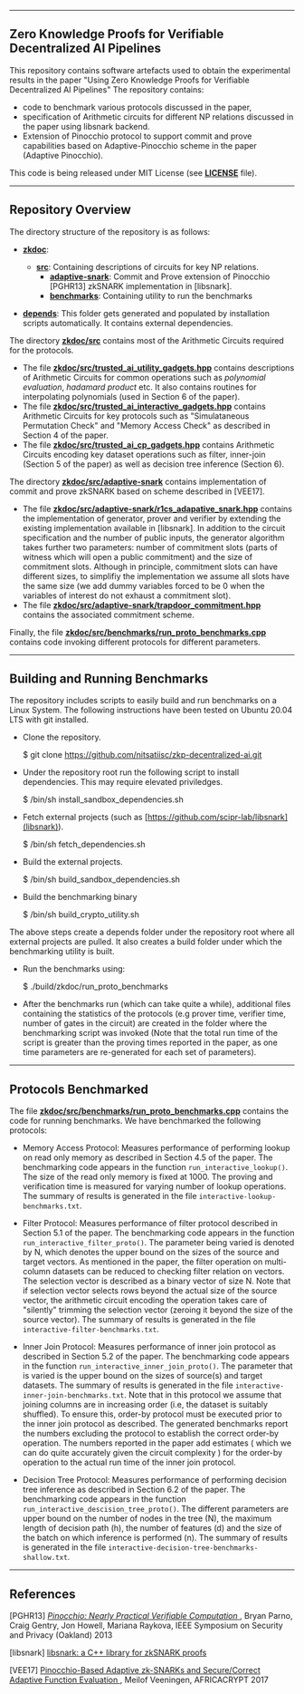 --------------------------------------------------------------------------
Zero Knowledge Proofs for Verifiable Decentralized AI Pipelines
--------------------------------------------------------------------------
This repository contains software artefacts used to obtain the experimental results in the paper "Using Zero Knowledge Proofs for Verifiable Decentralized AI Pipelines"
The repository contains: 
- code to benchmark various protocols discussed in the paper,
- specification of Arithmetic circuits for different NP relations discussed in the paper using libsnark backend.
- Extension of Pinocchio protocol to support commit and prove capabilities based on Adaptive-Pinocchio scheme in the paper (Adaptive Pinocchio).

This code is being released under MIT License (see [__LICENSE__](LICENSE) file).


--------------------------------------------------------------------------------
Repository Overview
--------------------------------------------------------------------------------
The directory structure of the repository is as follows:

* [__zkdoc__](zkdoc):
    * [__src__](zkdoc/src): Containing descriptions of circuits for key NP relations.
        * [__adaptive-snark__](zkdoc/src/adaptive-snark): Commit and Prove extension of Pinocchio \[PGHR13] zkSNARK implementation in \[libsnark].
        * [__benchmarks__](zkdoc/src/benchmarks): Containing utility to run the benchmarks
    
* [__depends__](depends): This folder gets generated and populated by installation scripts automatically. It contains external dependencies.



The directory [__zkdoc/src__](zkdoc/src) contains most of the Arithmetic Circuits required for the protocols.
* The file [__zkdoc/src/trusted_ai_utility_gadgets.hpp__](zkdoc/src/trusted_ai_utility_gadgets.hpp) contains descriptions of Arithmetic Circuits for common operations such as _polynomial evaluation_, _hadamard product_ etc. It also contains routines for interpolating polynomials (used in Section 6 of the paper).
* The file [__zkdoc/src/trusted_ai_interactive_gadgets.hpp__](zkdoc/src/trusted_ai_interactive_gadgets.hpp) contains Arithmetic Circuits for key protocols such as "Simulataneous Permutation Check" and "Memory Access Check" as described in Section 4 of the paper.
* The file [__zkdoc/src/trusted_ai_cp_gadgets.hpp__](zkdoc/src/trusted_ai_cp_gadgets.hpp) contains Arithmetic Circuits encoding key dataset operations such as filter, inner-join (Section 5 of the paper) as well as decision tree inference (Section 6). 

The directory [__zkdoc/src/adaptive-snark__](zkdoc/src/adaptive-snark) contains implementation of commit and prove zkSNARK based on scheme described in \[VEE17].
* The file [__zkdoc/src/adaptive-snark/r1cs_adapative_snark.hpp__](zkdoc/src/adaptive-snark/r1cs_adaptive_snark.hpp) contains the implementation of generator, prover and verifier by extending the existing implementation available in \[libsnark]. In addition to the circuit specification and the number of public inputs, the generator algorithm takes further two parameters: number of commitment slots (parts of witness which will open a public commitment) and the size of commitment slots. Although in principle, commitment slots can have different sizes, to simplifiy the implementation we assume all slots have the same size (we add dummy variables forced to be 0 when the variables of interest do not exhaust a commitment slot). 
* The file [__zkdoc/src/adaptive-snark/trapdoor_commitment.hpp__](zkdoc/src/adaptive-snark/trapdoor_commitment.hpp) contains the associated commitment scheme.

Finally, the file [__zkdoc/src/benchmarks/run_proto_benchmarks.cpp__](zkdoc/src/benchmarks/run_proto_benchmarks.cpp) contains code invoking different protocols for different parameters.


--------------------------------------------------------------------------------
Building and Running Benchmarks
--------------------------------------------------------------------------------
The repository includes scripts to easily build and run benchmarks on a Linux System. The following instructions have been tested on Ubuntu 20.04 LTS with
git installed.

* Clone the repository.

   $ git clone https://github.com/nitsatiisc/zkp-decentralized-ai.git
   
* Under the repository root run the following script to install dependencies. This may require elevated priviledges.

   $ /bin/sh install_sandbox_dependencies.sh

* Fetch external projects (such as [https://github.com/scipr-lab/libsnark](libsnark)).

   $ /bin/sh fetch_dependencies.sh

* Build the external projects.

   $ /bin/sh build_sandbox_dependencies.sh
   
* Build the benchmarking binary

   $ /bin/sh build_crypto_utility.sh
   
The above steps create a depends folder under the repository root where all external projects are pulled. It also creates a build folder under which the benchmarking utility is built. 

* Run the benchmarks using:

   $ ./build/zkdoc/run_proto_benchmarks

* After the benchmarks run (which can take quite a while), additional files containing the statistics of the protocols (e.g prover time, verifier time, number of gates in the circuit) are created in the folder where the benchmarking script was invoked (Note that the total run time of the script is greater than the proving times reported in the paper, as one time parameters are re-generated for each set of parameters).

--------------------------------------------------------------------------------
Protocols Benchmarked
--------------------------------------------------------------------------------
The file [__zkdoc/src/benchmarks/run_proto_benchmarks.cpp__](zkdoc/src/benchmarks/run_proto_benchmarks.cpp) contains the code for running benchmarks. We have benchmarked the following protocols:

- Memory Access Protocol: Measures performance of performing lookup on read only memory as described in Section 4.5 of the paper. The benchmarking code appears in the function `run_interactive_lookup()`. The size of the read only memory is fixed at 1000. The proving and verification time is measured for varying number of lookup operations. The summary of results is generated in the file `interactive-lookup-benchmarks.txt`.

- Filter Protocol: Measures performance of filter protocol described in Section 5.1 of the paper. The benchmarking code appears in the function `run_interactive_filter_proto()`. The parameter being varied is denoted by N, which denotes the upper bound on the sizes of the source and target vectors. As mentioned in the paper, the filter operation on multi-column datasets can be reduced to checking filter relation on vectors. The selection vector is described as a binary vector of size N. Note that if selection vector selects rows beyond the actual size of the source vector, the arithmetic circuit encoding the operation takes care of "silently" trimming the selection vector (zeroing it beyond the size of the source vector). The summary of results is generated in the file `interactive-filter-benchmarks.txt`.

- Inner Join Protocol: Measures performance of inner join protocol as described in Section 5.2 of the paper. The benchmarking code appears in the function `run_interactive_inner_join_proto()`. The parameter that is varied is the upper bound on the sizes of source(s) and target datasets. The summary of results is generated in the file `interactive-inner-join-benchmarks.txt`. Note that in this protocol we assume that joining columns are in increasing order (i.e, the dataset is suitably shuffled). To ensure this, order-by protocol must be executed prior to the inner join protocol as described. The generated benchmarks report the numbers excluding the protocol to establish the correct order-by operation. The numbers reported in the paper add estimates ( which we can do quite accurately given the circuit complexity ) for the order-by operation to the actual run time of the inner join protocol.

- Decision Tree Protocol: Measures performance of performing decision tree inference as described in Section 6.2 of the paper. The benchmarking code appears in the function `run_interactive_descision_tree_proto()`. The different parameters are upper bound on the number of nodes in the tree (N), the maximum length of decision path (h), the number of features (d) and the size of the batch on which inference is performed (n). The summary of results is generated in the file `interactive-decision-tree-benchmarks-shallow.txt`. 


--------------------------------------------------------------------------------
References
--------------------------------------------------------------------------------


\[PGHR13] [
  _Pinocchio: Nearly Practical Verifiable Computation_
](http://eprint.iacr.org/2013/279),
  Bryan Parno, Craig Gentry, Jon Howell, Mariana Raykova,
  IEEE Symposium on Security and Privacy (Oakland) 2013

\[libsnark] [
   libsnark: a C++ library for zkSNARK proofs
](https://github.com/scipr-lab/libsnark)

[SCIPR Lab]: http://www.scipr-lab.org/ (Succinct Computational Integrity and Privacy Research Lab)

\[VEE17] [
   Pinocchio-Based Adaptive zk-SNARKs and Secure/Correct Adaptive Function Evaluation
](https://eprint.iacr.org/2017/013),
   Meilof Veeningen,
   AFRICACRYPT 2017
   
